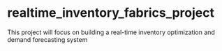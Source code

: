 # realtime_inventory_fabrics_project
This project will focus on building a real-time inventory optimization and demand forecasting system
